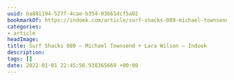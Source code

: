 ```yaml
---
uuid: ba881194-527f-4cae-b354-03661dcf5a02
bookmarkOf: https://indoek.com/article/surf-shacks-089-michael-townsend-lara-wilson/
categories:
- article
headImage:
title: Surf Shacks 089 – Michael Townsend + Lara Wilson – Indoek
description:
tags: []
date: 2022-01-01 22:45:56.938365669 +00:00
---
```

